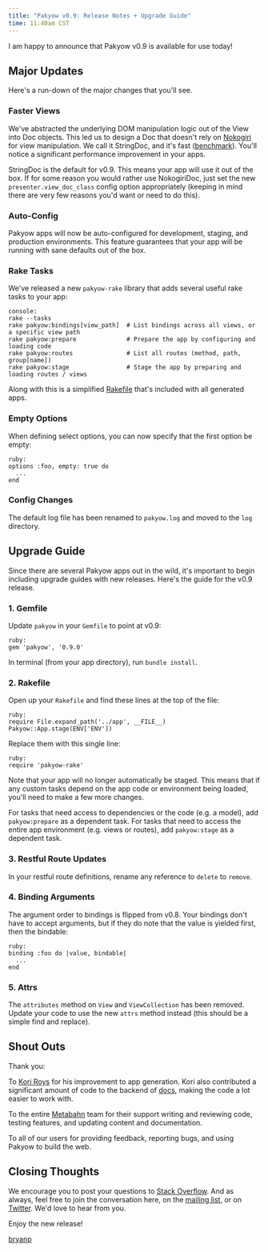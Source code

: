 ```yaml
---
title: "Pakyow v0.9: Release Notes + Upgrade Guide"
time: 11:40am CST
---
```


I am happy to announce that Pakyow v0.9 is available for use today! 

## Major Updates

Here's a run-down of the major changes that you'll see.

### Faster Views

We've abstracted the underlying DOM manipulation logic out of the View into Doc objects. This led us to design a Doc that doesn't rely on [Nokogiri](git@github.com:sparklemotion/nokogiri.git) for view manipulation. We call it StringDoc, and it's fast ([benchmark](https://gist.github.com/bryanp/75c8e82f7d2a15d0783f)). You'll notice a significant performance improvement in your apps.

StringDoc is the default for v0.9. This means your app will use it out of the box. If for some reason you would rather use NokogiriDoc, just set the new `presenter.view_doc_class` config option appropriately (keeping in mind there are very few reasons you'd want or need to do this).

### Auto-Config

Pakyow apps will now be auto-configured for development, staging, and production environments. This feature guarantees that your app will be running with sane defaults out of the box.

### Rake Tasks

We've released a new `pakyow-rake` library that adds several useful rake tasks to your app:

    console:
    rake --tasks
    rake pakyow:bindings[view_path]  # List bindings across all views, or a specific view path
    rake pakyow:prepare              # Prepare the app by configuring and loading code
    rake pakyow:routes               # List all routes (method, path, group[name])
    rake pakyow:stage                # Stage the app by preparing and loading routes / views

Along with this is a simplified [Rakefile](https://github.com/metabahn/pakyow/blob/master/lib/generators/pakyow/app/templates/Rakefile) that's included with all generated apps.

### Empty Options

When defining select options, you can now specify that the first option be empty:

    ruby:
    options :foo, empty: true do
      ...
    end

### Config Changes

The default log file has been renamed to `pakyow.log` and moved to the `log` directory.

## Upgrade Guide

Since there are several Pakyow apps out in the wild, it's important to begin including upgrade guides with new releases. Here's the guide for the v0.9 release.

### 1. Gemfile

Update `pakyow` in your `Gemfile` to point at v0.9:

    ruby:
    gem 'pakyow', '0.9.0'

In terminal (from your app directory), run `bundle install`.

### 2. Rakefile

Open up your `Rakefile` and find these lines at the top of the file:

    ruby:
    require File.expand_path('../app', __FILE__)
    Pakyow::App.stage(ENV['ENV'])

Replace them with this single line:

    ruby:
    require 'pakyow-rake'

Note that your app will no longer automatically be staged. This means that if any custom tasks depend on the app code or environment being loaded, you'll need to make a few more changes.

For tasks that need access to dependencies or the code (e.g. a model), add `pakyow:prepare` as a dependent task. For tasks that need to access the entire app environment (e.g. views or routes), add `pakyow:stage` as a dependent task.

### 3. Restful Route Updates

In your restful route definitions, rename any reference to `delete` to `remove`.

### 4. Binding Arguments

The argument order to bindings is flipped from v0.8. Your bindings don't have to accept arguments, but if they do note that the value is yielded first, then the bindable:

    ruby:
    binding :foo do |value, bindable|
      ...
    end

### 5. Attrs

The `attributes` method on `View` and `ViewCollection` has been removed. Update your code to use the new `attrs` method instead (this should be a simple find and replace).

## Shout Outs

Thank you:

To [Kori Roys](https://github.com/koriroys) for his improvement to app generation. Kori also contributed a significant amount of code to the backend of [docs](/docs), making the code a lot easier to work with.

To the entire [Metabahn](http://metabahn.com) team for their support writing and reviewing code, testing features, and updating content and documentation.

To all of our users for providing feedback, reporting bugs, and using Pakyow to build the web.

## Closing Thoughts

We encourage you to post your questions to [Stack Overflow](http://stackoverflow.com/questions/tagged/pakyow). And as always, feel free to join the conversation here, on the [mailing list](http://groups.google.com/group/pakyow), or on [Twitter](http://twitter.com/pakyow). We'd love to hear from you.

Enjoy the new release!

[bryanp](http://twitter.com/bryanp)
